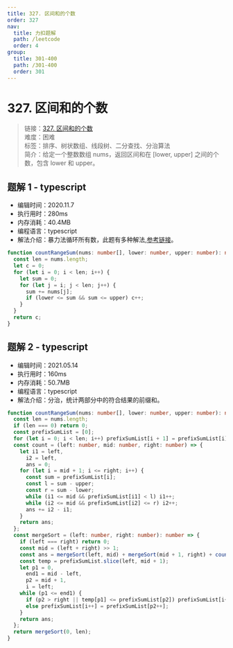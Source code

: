 ```yaml
---
title: 327. 区间和的个数
order: 327
nav:
  title: 力扣题解
  path: /leetcode
  order: 4
group:
  title: 301-400
  path: /301-400
  order: 301
---
```


# 327. 区间和的个数

> 链接：[327. 区间和的个数](https://leetcode-cn.com/problems/count-of-range-sum/)  
> 难度：困难  
> 标签：排序、树状数组、线段树、二分查找、分治算法  
> 简介：给定一个整数数组 nums，返回区间和在 [lower, upper] 之间的个数，包含 lower 和 upper。

## 题解 1 - typescript

- 编辑时间：2020.11.7
- 执行用时：280ms
- 内存消耗：40.4MB
- 编程语言：typescript
- 解法介绍：暴力法循环所有数，此题有多种解法,[参考链接](https://leetcode-cn.com/problems/count-of-range-sum/solution/qu-jian-he-de-ge-shu-by-leetcode-solution/)。

```typescript
function countRangeSum(nums: number[], lower: number, upper: number): number {
  const len = nums.length;
  let c = 0;
  for (let i = 0; i < len; i++) {
    let sum = 0;
    for (let j = i; j < len; j++) {
      sum += nums[j];
      if (lower <= sum && sum <= upper) c++;
    }
  }
  return c;
}
```

## 题解 2 - typescript

- 编辑时间：2021.05.14
- 执行用时：160ms
- 内存消耗：50.7MB
- 编程语言：typescript
- 解法介绍：分治，统计两部分中的符合结果的前缀和。

```typescript
function countRangeSum(nums: number[], lower: number, upper: number): number {
  const len = nums.length;
  if (len === 0) return 0;
  const prefixSumList = [0];
  for (let i = 0; i < len; i++) prefixSumList[i + 1] = prefixSumList[i] + nums[i];
  const count = (left: number, mid: number, right: number) => {
    let i1 = left,
      i2 = left,
      ans = 0;
    for (let i = mid + 1; i <= right; i++) {
      const sum = prefixSumList[i];
      const l = sum - upper;
      const r = sum - lower;
      while (i1 <= mid && prefixSumList[i1] < l) i1++;
      while (i2 <= mid && prefixSumList[i2] <= r) i2++;
      ans += i2 - i1;
    }
    return ans;
  };
  const mergeSort = (left: number, right: number): number => {
    if (left === right) return 0;
    const mid = (left + right) >> 1;
    const ans = mergeSort(left, mid) + mergeSort(mid + 1, right) + count(left, mid, right);
    const temp = prefixSumList.slice(left, mid + 1);
    let p1 = 0,
      end1 = mid - left,
      p2 = mid + 1,
      i = left;
    while (p1 <= end1) {
      if (p2 > right || temp[p1] <= prefixSumList[p2]) prefixSumList[i++] = temp[p1++];
      else prefixSumList[i++] = prefixSumList[p2++];
    }
    return ans;
  };
  return mergeSort(0, len);
}
```
